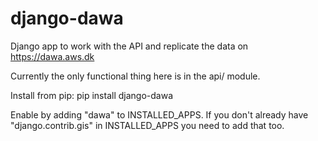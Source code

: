 # django-dawa
Django app to work with the API and replicate the data on https://dawa.aws.dk

Currently the only functional thing here is in the api/ module.

Install from pip:
    pip install django-dawa

Enable by adding "dawa" to INSTALLED_APPS. If you don't already have "django.contrib.gis" in INSTALLED_APPS you need to add that too.

